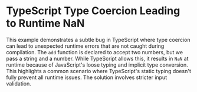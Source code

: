 # TypeScript Type Coercion Leading to Runtime NaN

This example demonstrates a subtle bug in TypeScript where type coercion can lead to unexpected runtime errors that are not caught during compilation. The `add` function is declared to accept two numbers, but we pass a string and a number. While TypeScript allows this, it results in `NaN` at runtime because of JavaScript's loose typing and implicit type conversion.  This highlights a common scenario where TypeScript's static typing doesn't fully prevent all runtime issues.  The solution involves stricter input validation.